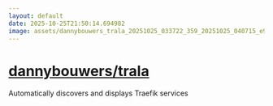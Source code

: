 ```yaml
---
layout: default
date: 2025-10-25T21:50:14.694982
image: assets/dannybouwers_trala_20251025_033722_359_20251025_040715_e92433--20251025T060908811--cropped.png
---
```


# [dannybouwers/trala](https://github.com/dannybouwers/trala/)

Automatically discovers and displays Traefik services
